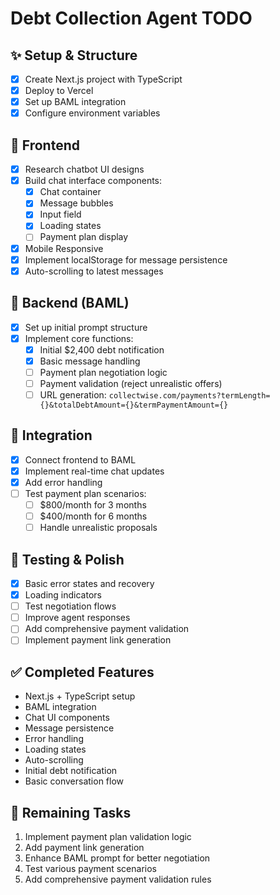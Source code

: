 # Debt Collection Agent TODO

## ✨ Setup & Structure
- [x] Create Next.js project with TypeScript
- [x] Deploy to Vercel
- [x] Set up BAML integration
- [x] Configure environment variables

## 🎨 Frontend
- [x] Research chatbot UI designs
- [x] Build chat interface components:
  - [x] Chat container
  - [x] Message bubbles
  - [x] Input field
  - [x] Loading states
  - [ ] Payment plan display
- [x] Mobile Responsive
- [x] Implement localStorage for message persistence
- [x] Auto-scrolling to latest messages

## 🤖 Backend (BAML)
- [x] Set up initial prompt structure
- [x] Implement core functions:
  - [x] Initial $2,400 debt notification
  - [x] Basic message handling
  - [ ] Payment plan negotiation logic
  - [ ] Payment validation (reject unrealistic offers)
  - [ ] URL generation: `collectwise.com/payments?termLength={}&totalDebtAmount={}&termPaymentAmount={}`

## 🔄 Integration
- [x] Connect frontend to BAML
- [x] Implement real-time chat updates
- [x] Add error handling
- [ ] Test payment plan scenarios:
  - [ ] $800/month for 3 months
  - [ ] $400/month for 6 months
  - [ ] Handle unrealistic proposals

## 🧪 Testing & Polish
- [x] Basic error states and recovery
- [x] Loading indicators
- [ ] Test negotiation flows
- [ ] Improve agent responses
- [ ] Add comprehensive payment validation
- [ ] Implement payment link generation

## ✅ Completed Features
- Next.js + TypeScript setup
- BAML integration
- Chat UI components
- Message persistence
- Error handling
- Loading states
- Auto-scrolling
- Initial debt notification
- Basic conversation flow

## 🚧 Remaining Tasks
1. Implement payment plan validation logic
2. Add payment link generation
3. Enhance BAML prompt for better negotiation
4. Test various payment scenarios
5. Add comprehensive payment validation rules